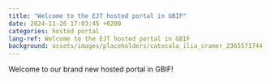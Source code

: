 ```yaml
---
title: "Welcome to the EJT hosted portal in GBIF"
date: 2024-11-26 17:03:45 +0200
categories: hosted portal
lang-ref: Welcome to the EJT hosted portal in GBIF
background: assets/images/placeholders/catocala_ilia_cramer_2365571744.jpg
---
```


Welcome to our brand new hosted portal in GBIF!
